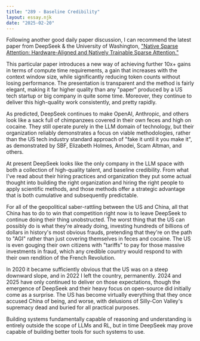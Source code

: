 ```yaml
---
title: "289 - Baseline Credibility"
layout: essay.njk
date: "2025-02-20"
---
```


Following another good daily paper discussion, I can recommend the latest paper from DeepSeek & the University of Washington, ["Native Sparse Attention: Hardware-Aligned and Natively Trainable Sparse Attention."](https://arxiv.org/abs/2502.11089)

This particular paper introduces a new way of achieving further 10x+ gains in terms of compute time requirements, a gain that increases with the context window size, while significantly reducing token counts without losing performance. The presentation is transparent and the method is fairly elegant, making it far higher quality than any "paper" produced by a US tech startup or big company in quite some time. Moreover, they continue to deliver this high-quality work consistently, and pretty rapidly. 

As predicted, DeepSeek continues to make OpenAI, Anthropic, and others look like a sack full of chimpanzees covered in their own feces and high on cocaine. They still operate purely in the LLM domain of technology, but their organization reliably demonstrates a focus on viable methodologies, rather than the US tech industry standard approach of "fake it until it you make it", as demonstrated by SBF, Elizabeth Holmes, Amodei, Scam Altman, and others.

At present DeepSeek looks like the only company in the LLM space with both a collection of high-quality talent, and baseline credibility. From what I've read about their hiring practices and organization they put some actual thought into building the right organization and hiring the right people to apply scientific methods, and those methods offer a strategic advantage that is both cumulative and subsequently predictable. 

For all of the geopolitical saber-rattling between the US and China, all that China has to do to win that competition right now is to leave DeepSeek to continue doing their thing unobstructed. The worst thing that the US can possibly do is what they're already doing, investing hundreds of billions of dollars in history's most obvious frauds, pretending that they're on the path to "AGI" rather than just covering themselves in feces and cocaine. The US is even gouging their own citizens with "tariffs" to pay for those massive investments in fraud, which any credible country would respond to with their own rendition of the French Revolution.

In 2020 it became sufficiently obvious that the US was on a steep downward slope, and in 2022 I left the country, permanently. 2024 and 2025 have only continued to deliver on those expectations, though the emergence of DeepSeek and their heavy focus on open-source did initially come as a surprise. The US has become virtually everything that they once accused China of being, and worse, with delusions of Silly-Con Valley's supremacy dead and buried for all practical purposes.

Building systems fundamentally capable of reasoning and understanding is entirely outside the scope of LLMs and RL, but in time DeepSeek may prove capable of building better tools for such systems to use.